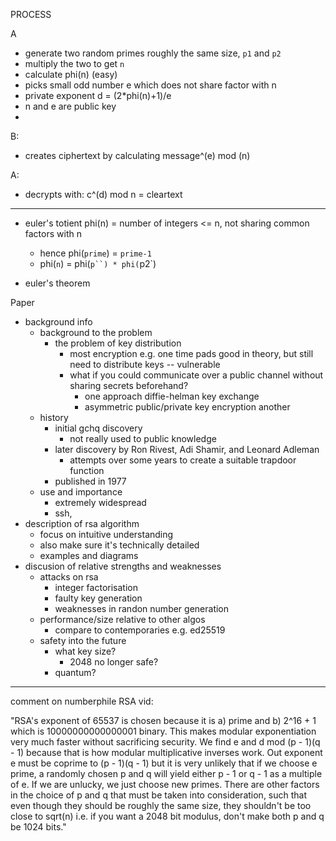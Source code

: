 

PROCESS

A
- generate two random primes roughly the same size, `p1` and `p2`
- multiply the two to get `n`
- calculate phi(n) (easy)
- picks small odd number e which does not share factor with n
- private exponent d = (2*phi(n)+1)/e
- n and e are public key
- 

B:
- creates ciphertext by calculating message^(e) mod (n)

A:
- decrypts with: c^(d) mod n = cleartext

***

- euler's totient phi(n) = number of integers <= n, not sharing common factors with n
	- hence phi(`prime`) = `prime-1`
	- phi(`n`) = phi(`p``) * phi(`p2`)

- euler's theorem


Paper

- background info
	- background to the problem
		- the problem of key distribution
			- most encryption e.g. one time pads good in theory, but still need to distribute keys -- vulnerable
			- what if you could communicate over a public channel without sharing secrets beforehand?
				- one approach diffie-helman key exchange
				- asymmetric public/private key encryption another
	- history
		- initial gchq discovery
			- not really used to public knowledge
		- later discovery by Ron Rivest, Adi Shamir, and Leonard Adleman
			- attempts over some years to create a suitable trapdoor function
		- published in 1977
	- use and importance
		- extremely widespread
		- ssh, 
- description of rsa algorithm
	- focus on intuitive understanding
	- also make sure it's technically detailed
	- examples and diagrams
- discusion of relative strengths and weaknesses
	- attacks on rsa
		- integer factorisation
		- faulty key generation
		- weaknesses in randon number generation
	- performance/size relative to other algos
		- compare to contemporaries e.g. ed25519
	- safety into the future
		- what key size?
			- 2048 no longer safe?
		- quantum?

***

comment on numberphile RSA vid:

"RSA's exponent of 65537 is chosen because it is a) prime and b) 2^16 + 1 which is 10000000000000001 binary. This makes modular exponentiation very much faster without sacrificing security. We find e and d mod (p - 1)(q - 1) because that is how modular multiplicative inverses work. Out exponent e must be coprime to (p - 1)(q - 1) but it is very unlikely that if we choose e prime, a randomly chosen p and q will yield either p - 1 or q - 1 as a multiple of e. If we are unlucky, we just choose new primes. There are other factors in the choice of p and q that must be taken into consideration, such that even though they should be roughly the same size, they shouldn't be too close to sqrt(n) i.e. if you want a 2048 bit modulus, don't make both p and q be 1024 bits."

